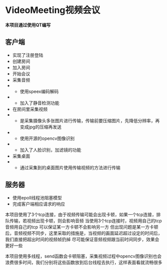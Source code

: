# VideoMeeting视频会议
**本项目通过使用QT编写**

## 客户端
- 实现了注册登陆
- 创建房间
- 加入房间
- 开始会议
- 采集音频
- - 使用speex编码解码
- - 加入了静音检测功能
- 在房间里采集视频
- - 是采集摄像头多张图片进行传输，传输前要压缩图片，先降低分辨率，再变成jpg的压缩再发送
- - 使用开源的opencv图像识别
- - 加入了人脸识别，加滤镜的功能
- 采集桌面
- - 通过采集到的桌面图片使用传输视频的方法进行传输

## 服务器
- 使用epoll线程池阻塞模型
- 完成客户端相应请求的响应

本项目使用了3个tcp连接，由于视频传输可能会出现卡顿，如果一个tcp连接，排队传输，若视频出现卡顿，则会影响音频
当使用3个tcp连接时，视频用自己的tcp 音频用自己的tcp
可以保证某一方卡顿不会影响另一方
但出现问题是某一方卡顿后，音频视频不同步，这里采取的措施是，当视频的画面延迟超过设定的时间后，我们直接把超出时间的视频帧扔掉
尽可能保证音频视频跟当前时间同步，效果会更好一些

本项目使用多线程，send函数会卡顿阻塞，采集视频过程中opencv图像识别也会浪费很多时间，我们分别将这些函数放到后台线程去执行，这样表面看就流畅很多

